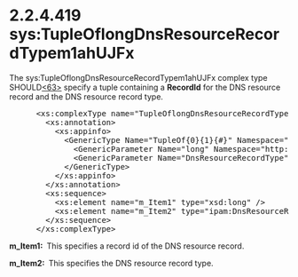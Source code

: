 <html dir="LTR" xmlns:mshelp="http://msdn.microsoft.com/mshelp" xmlns:ddue="http://ddue.schemas.microsoft.com/authoring/2003/5" xmlns:xlink="http://www.w3.org/1999/xlink" xmlns:tool="http://www.microsoft.com/tooltip">
 <body>
 <div id="header">
 <h1 class="heading">2.2.4.419 sys:TupleOflongDnsResourceRecordTypem1ahUJFx</h1>
 </div>
 <div id="mainSection">
 <div id="mainBody">
 <div id="allHistory" class="saveHistory"></div>
 <div id="sectionSection0" class="section" name="collapseableSection">
 

<p>The sys:TupleOflongDnsResourceRecordTypem1ahUJFx complex
type SHOULD<a id="Appendix_A_Target_63"></a><a href="3b257e05-6300-4286-a090-0f9949d290bf.md#Appendix_A_63" aria-label="Product behavior note 63">&lt;63&gt;</a> specify a tuple containing a <b>RecordId</b>
for the DNS resource record and the DNS resource record type.</p>

<dl>
<dd>
<div><pre> &lt;xs:complexType name=&quot;TupleOflongDnsResourceRecordTypem1ahUJFx&quot;&gt;
   &lt;xs:annotation&gt;
     &lt;xs:appinfo&gt;
       &lt;GenericType Name=&quot;TupleOf{0}{1}{#}&quot; Namespace=&quot;http://schemas.datacontract.org/2004/07/System&quot; xmlns=&quot;http://schemas.microsoft.com/2003/10/Serialization/&quot;&gt;
         &lt;GenericParameter Name=&quot;long&quot; Namespace=&quot;http://www.w3.org/2001/XMLSchema&quot; /&gt;
         &lt;GenericParameter Name=&quot;DnsResourceRecordType&quot; Namespace=&quot;http://Microsoft.Windows.Ipam&quot; /&gt;
       &lt;/GenericType&gt;
     &lt;/xs:appinfo&gt;
   &lt;/xs:annotation&gt;
   &lt;xs:sequence&gt;
     &lt;xs:element name=&quot;m_Item1&quot; type=&quot;xsd:long&quot; /&gt;
     &lt;xs:element name=&quot;m_Item2&quot; type=&quot;ipam:DnsResourceRecordType&quot; /&gt;
   &lt;/xs:sequence&gt;
 &lt;/xs:complexType&gt;
</pre></div>
</dd></dl>

<p><b>m_Item1: </b> This specifies a record id of the
DNS resource record.</p>

<p><b>m_Item2: </b> This specifies the DNS resource
record type.</p>


 </div>
 </div>
 </div>
 </body>
</html>